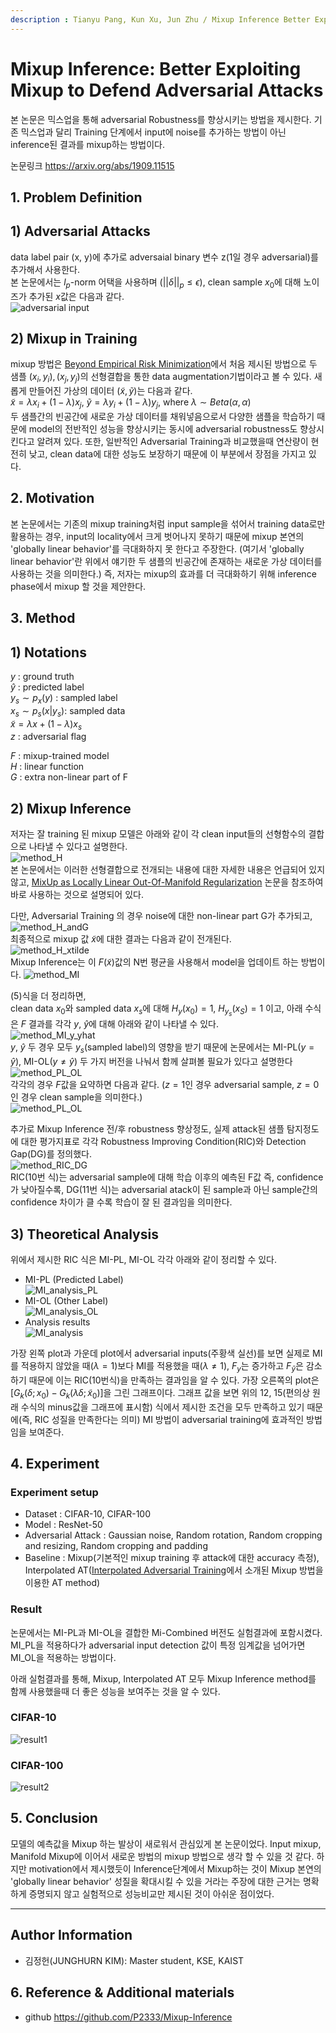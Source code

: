 ```yaml
---
description : Tianyu Pang, Kun Xu, Jun Zhu / Mixup Inference Better Exploiting Mixup to Defend Adversarial Attacks / 2020 The International Conference on Learning Representations (ICLR)
---
```


# **Mixup Inference: Better Exploiting Mixup to Defend Adversarial Attacks**
본 논문은 믹스업을 통해 adversarial Robustness를 향상시키는 방법을 제시한다.
기존 믹스업과 달리 Training 단계에서 input에 noise를 추가하는 방법이 아닌 inference된 결과를 mixup하는 방법이다.

논문링크 https://arxiv.org/abs/1909.11515

## **1. Problem Definition**  
## 1) Adversarial Attacks
data label pair (x, y)에 추가로 adversaial binary 변수 z(1일 경우 adversarial)를 추가해서 사용한다.<br>
본 논문에서는 $l_p$-norm 어택을 사용하며 $(||\delta||_p \leq\epsilon)$, clean sample $x_0$에 대해 노이즈가 추가된 $x$값은 다음과 같다.<br>
![adversarial input](../../.gitbook/2022-spring-assets/junghurnkim\_2/pre_adv_notation1.png)<br>

## 2) Mixup in Training
mixup 방법은 [Beyond Empirical Risk Minimization](https://arxiv.org/abs/1710.09412)에서 처음 제시된 방법으로 두 샘플 $(x_i, y_i), (x_j, y_j)$의 선형결합을 통한 data augmentation기법이라고 볼 수 있다. 새롭게 만들어진 가상의 데이터 $(\tilde{x}, \tilde{y})$는 다음과 같다.<br>
$\tilde x = \lambda x_i + (1-\lambda) x_j$,
$\tilde y = \lambda y_i + (1-\lambda) y_j$,
where $\lambda \sim Beta(\alpha, \alpha)$<br>
두 샘플간의 빈공간에 새로운 가상 데이터를 채워넣음으로서 다양한 샘플을 학습하기 때문에 model의 전반적인 성능을 향상시키는 동시에 adversarial robustness도 향상시킨다고 알려져 있다. 또한, 일반적인 Adversarial Training과 비교했을때 연산량이 현전히 낮고, clean data에 대한 성능도 보장하기 때문에 이 부분에서 장점을 가지고 있다.

## **2. Motivation**  
본 논문에서는 기존의 mixup training처럼 input sample을 섞어서 training data로만 활용하는 경우, input의 locality에서 크게 벗어나지 못하기 때문에 mixup 본연의 'globally linear behavior'를 극대화하지 못 한다고 주장한다. (여기서 'globally linear behavior'란 위에서 얘기한 두 샘플의 빈공간에 존재하는 새로운 가상 데이터를 사용하는 것을 의미한다.) 즉, 저자는 mixup의 효과를 더 극대화하기 위해 inference phase에서 mixup 할 것을 제안한다.

## **3. Method**  

## **1) Notations**
$y$ : ground truth<br>
$\hat y$ : predicted label<br>
$y_s \sim p_x(y)$ : sampled label<br>
$x_s \sim p_s(x|y_s)$: sampled data<br>
$\tilde x = \lambda x + (1-\lambda) x_s$<br>
$z$ : adversarial flag

$F$ : mixup-trained model<br>
$H$ : linear function<br>
$G$ : extra non-linear part of F<br>

## **2) Mixup Inference**
저자는 잘 training 된 mixup 모델은 아래와 같이 각 clean input들의 선형함수의 결합으로 나타낼 수 있다고 설명한다.<br>
![method_H](../../.gitbook/2022-spring-assets/junghurnkim\_2/method_H.png)<br>
본 논문에서는 이러한 선형결합으로 전개되는 내용에 대한 자세한 내용은 언급되어 있지 않고, [MixUp as Locally Linear Out-Of-Manifold Regularization](https://arxiv.org/abs/1809.02499) 논문을 참조하여 바로 사용하는 것으로 설명되어 있다.<br>

다만, Adversarial Training 의 경우 noise에 대한 non-linear part G가 추가되고,<br>
![method_H_andG](../../.gitbook/2022-spring-assets/junghurnkim\_2/method_H_andG.png)<br>
최종적으로 mixup 값 $\tilde x$에 대한 결과는 다음과 같이 전개된다.<br>
![method_H_xtilde](../../.gitbook/2022-spring-assets/junghurnkim\_2/method_H_xtilde.png)<br>
Mixup Inference는 이 $F(\tilde x)$값의 N번 평균을 사용해서 model을 업데이트 하는 방법이다.
![method_MI](../../.gitbook/2022-spring-assets/junghurnkim\_2/method_MI.png)

(5)식을 더 정리하면,<br>
clean data $x_0$와 sampled data $x_s$에 대해 $H_y(x_0) = 1$, $H_{y_s}(x_S) = 1$ 이고, 아래 수식은 $F$ 결과를 각각 $y$, $\hat y$에 대해 아래와 같이 나타낼 수 있다.<br>
![method_MI_y_yhat](../../.gitbook/2022-spring-assets/junghurnkim\_2/method_MI_y_yhat.png)<br>
$y$, $\hat y$ 두 경우 모두 $y_s$(sampled label)의 영향을 받기 때문에 논문에서는 MI-PL($y=\hat y$), MI-OL($y\neq\hat y$) 두 가지 버전을 나눠서 함께 살펴볼 필요가 있다고 설명한다<br>
![method_PL_OL](../../.gitbook/2022-spring-assets/junghurnkim\_2/method_PL_OL.png)<br>
각각의 경우 $F$값을 요약하면 다음과 같다. ($z=1$인 경우 adversarial sample, $z=0$인 경우 clean sample을 의미한다.)<br>
![method_PL_OL](../../.gitbook/2022-spring-assets/junghurnkim\_2/method_PL_OL_tab.png)<br>

추가로 Mixup Inference 전/후 robustness 향상정도, 실제 attack된 샘플 탐지정도에 대한 평가지표로 각각 Robustness Improving Condition(RIC)와 Detection Gap(DG)를 정의했다.<br>
![method_RIC_DG](../../.gitbook/2022-spring-assets/junghurnkim\_2/method_RIC_DG.png)<br>
RIC(10번 식)는 adversarial sample에 대해 학습 이후의 예측된 F값 즉, confidence가 낮아질수록, DG(11번 식)는 adversarial atack이 된 sample과 아닌 sample간의 confidence 차이가 클 수록 학습이 잘 된 결과임을 의미한다.

## **3) Theoretical Analysis**
위에서 제시한 RIC 식은 MI-PL, MI-OL 각각 아래와 같이 정리할 수 있다.
 - MI-PL (Predicted Label)<br>
![MI_analysis_PL](../../.gitbook/2022-spring-assets/junghurnkim\_2/MI_analysis_PL.png)<br>
- MI-OL (Other Label)<br>
![MI_analysis_OL](../../.gitbook/2022-spring-assets/junghurnkim\_2/MI_analysis_OL.png)<br>
- Analysis results<br>
![MI_analysis](../../.gitbook/2022-spring-assets/junghurnkim\_2/MI_analysis.png)<br>

가장 왼쪽 plot과 가운데 plot에서 adversarial inputs(주황색 실선)를 보면 실제로 MI를 적용하지 않았을 때($\lambda = 1$)보다 MI를 적용했을 때($\lambda \neq 1$), $F_y$는 증가하고 $F_{\hat y}$은 감소하기 때문에 이는 RIC(10번식)을 만족하는 결과임을 알 수 있다. 가장 오른쪽의 plot은 [$G_k(\delta;x_0)-G_k(\lambda\delta;\tilde x_0)$]을 그린 그래프이다. 그래프 값을 보면 위의 12, 15(편의상 원래 수식의 minus값을 그래프에 표시함) 식에서 제시한 조건을 모두 만족하고 있기 때문에(즉, RIC 성질을 만족한다는 의미) MI 방법이 adversarial training에 효과적인 방법임을 보여준다.

## **4. Experiment**

### **Experiment setup**  
* Dataset : CIFAR-10, CIFAR-100
* Model : ResNet-50
* Adversarial Attack : Gaussian noise, Random rotation, Random cropping and resizing, Random cropping and padding
* Baseline : Mixup(기본적인 mixup training 후 attack에 대한 accuracy 측정), Interpolated AT([Interpolated Adversarial Training](https://arxiv.org/abs/1906.06784)에서 소개된 Mixup 방법을 이용한 AT method)

### **Result**
논문에서는 MI-PL과 MI-OL을 결합한 Mi-Combined 버전도 실험결과에 포함시켰다. MI_PL을 적용하다가 adversarial input detection 값이 특정 임계값을 넘어가면 MI_OL을 적용하는 방법이다.<br>

아래 실험결과를 통해, Mixup, Interpolated AT 모두 Mixup Inference method를 함께 사용했을때 더 좋은 성능을 보여주는 것을 알 수 있다.
### **CIFAR-10**  
![result1](../../.gitbook/2022-spring-assets/junghurnkim\_2/result1.png)<br>
### **CIFAR-100**  
![result2](../../.gitbook/2022-spring-assets/junghurnkim\_2/result2.png)<br>


## **5. Conclusion**  
모델의 예측값을 Mixup 하는 발상이 새로워서 관심있게 본 논문이었다. Input mixup, Manifold Mixup에 이어서 새로운 방법의 mixup 방법으로 생각 할 수 있을 것 같다. 하지만 motivation에서 제시했듯이 Inference단계에서 Mixup하는 것이 Mixup 본연의 'globally linear behavior' 성질을 확대시킬 수 있을 거라는 주장에 대한 근거는 명확하게 증명되지 않고 실험적으로 성능비교만 제시된 것이 아쉬운 점이었다.

---  
## **Author Information**  

* 김정헌(JUNGHURN KIM): Master student, KSE, KAIST

## **6. Reference & Additional materials**  

* github https://github.com/P2333/Mixup-Inference
